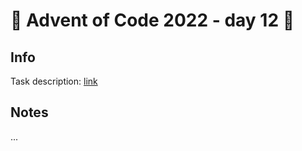 # 🎄 Advent of Code 2022 - day 12 🎄

## Info

Task description: [link](https://adventofcode.com/2022/day/12)

## Notes

...